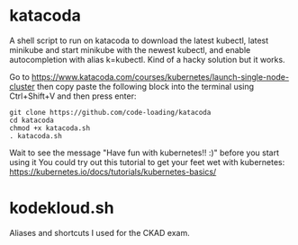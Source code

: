 # katacoda

A shell script to run on katacoda to download the latest kubectl, latest minikube and start minikube with the newest kubectl, and enable autocompletion with alias k=kubectl. Kind of a hacky solution but it works.

Go to https://www.katacoda.com/courses/kubernetes/launch-single-node-cluster then copy paste the following block into the terminal using Ctrl+Shift+V and then press enter:

```
git clone https://github.com/code-loading/katacoda
cd katacoda
chmod +x katacoda.sh
. katacoda.sh
```
Wait to see the message "Have fun with kubernetes!! :)" before you start using it
You could try out this tutorial to get your feet wet with kubernetes: https://kubernetes.io/docs/tutorials/kubernetes-basics/

# kodekloud.sh

Aliases and shortcuts I used for the CKAD exam. 

